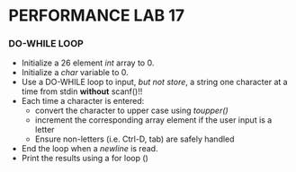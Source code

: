 # PERFORMANCE LAB 17
### DO-WHILE LOOP

* Initialize a 26 element *int* array to 0.
* Initialize a *char* variable to 0.
* Use a DO-WHILE loop to input, *but not store*, a string one character at a time from stdin **without** scanf()!!
* Each time a character is entered:
    * convert the character to upper case using *toupper()*
    * increment the corresponding array element if the user input is a letter
    * Ensure non-letters (i.e. Ctrl-D, tab) are safely handled
* End the loop when a *newline* is read.
* Print the results using a for loop ()
